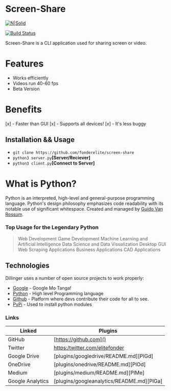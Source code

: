 # Screen-Share

[![N|Solid](https://cldup.com/dTxpPi9lDf.thumb.png)](https://nodesource.com/products/nsolid)

[![Build Status](https://travis-ci.org/joemccann/dillinger.svg?branch=master)]()

Screen-Share is a CLI application used  for sharing screen or video.

# Features
  - Works efficiently
  - Videos run 40-60 fps
  - Beta Version

# Benefits
[x] - Faster than GUI
[x] - Supports all devices!
[x] -  It's less buggy


## Installation && Usage
  - ```git clone https://github.com/fonderelite/screen-share```
  - ```python3 server.py```**[Server/Reciever]**
  - ```python3 client.py```**[Connect to Server]**

# What is Python?
Python is an interpreted, high-level and general-purpose programming language. Python's design philosophy emphasizes code readability with its notable use of significant whitespace. Created and managed by [Guido Van Rossum](https://en.wikipedia.org/wiki/Guido_van_Rossum).

### Top Usage for the  Legendary Python
> Web Development
> Game Development
> Machine Learning and Artificial Intelligence
> Data Science and Data Visualization
> Desktop GUI
> Web Scraping Applications
> Business Applications
> CAD Applications


## Technologies

Dillinger uses a number of open source projects to work properly:

* [Google]() - Google Mo Tanga! 
* [Python]() - High level Programming language
* [Github]() - Platform where devs contribute their code for all to see.
* [PyPi]() - Used to install python modules
### Links
| Linked | Plugins|
| ------ | ------ |
| GitHub | [https://github.com]() |
| Twitter | [https:/twitter.com/elitefonder]() |
| Google Drive | [plugins/googledrive/README.md][PlGd] |
| OneDrive | [plugins/onedrive/README.md][PlOd] |
| Medium | [plugins/medium/README.md][PlMe] |
| Google Analytics | [plugins/googleanalytics/README.md][PlGa] |
